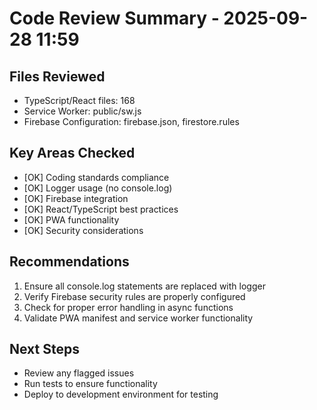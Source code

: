 ﻿# Code Review Summary - 2025-09-28 11:59

## Files Reviewed
- TypeScript/React files: 168
- Service Worker: public/sw.js
- Firebase Configuration: firebase.json, firestore.rules

## Key Areas Checked
- [OK] Coding standards compliance
- [OK] Logger usage (no console.log)
- [OK] Firebase integration
- [OK] React/TypeScript best practices
- [OK] PWA functionality
- [OK] Security considerations

## Recommendations
1. Ensure all console.log statements are replaced with logger
2. Verify Firebase security rules are properly configured
3. Check for proper error handling in async functions
4. Validate PWA manifest and service worker functionality

## Next Steps
- Review any flagged issues
- Run tests to ensure functionality
- Deploy to development environment for testing

